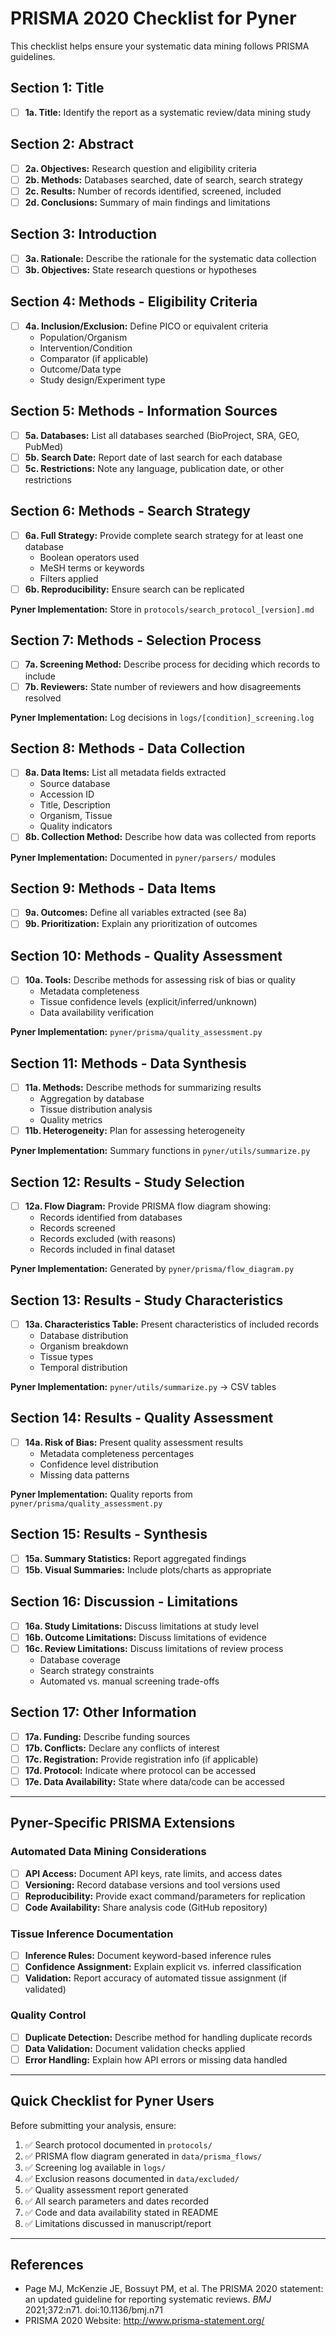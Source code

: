 # PRISMA 2020 Checklist for Pyner

This checklist helps ensure your systematic data mining follows PRISMA guidelines.

## Section 1: Title
- [ ] **1a. Title:** Identify the report as a systematic review/data mining study

## Section 2: Abstract
- [ ] **2a. Objectives:** Research question and eligibility criteria
- [ ] **2b. Methods:** Databases searched, date of search, search strategy
- [ ] **2c. Results:** Number of records identified, screened, included
- [ ] **2d. Conclusions:** Summary of main findings and limitations

## Section 3: Introduction
- [ ] **3a. Rationale:** Describe the rationale for the systematic data collection
- [ ] **3b. Objectives:** State research questions or hypotheses

## Section 4: Methods - Eligibility Criteria
- [ ] **4a. Inclusion/Exclusion:** Define PICO or equivalent criteria
  - Population/Organism
  - Intervention/Condition
  - Comparator (if applicable)
  - Outcome/Data type
  - Study design/Experiment type

## Section 5: Methods - Information Sources
- [ ] **5a. Databases:** List all databases searched (BioProject, SRA, GEO, PubMed)
- [ ] **5b. Search Date:** Report date of last search for each database
- [ ] **5c. Restrictions:** Note any language, publication date, or other restrictions

## Section 6: Methods - Search Strategy
- [ ] **6a. Full Strategy:** Provide complete search strategy for at least one database
  - Boolean operators used
  - MeSH terms or keywords
  - Filters applied
- [ ] **6b. Reproducibility:** Ensure search can be replicated

**Pyner Implementation:** Store in `protocols/search_protocol_[version].md`

## Section 7: Methods - Selection Process
- [ ] **7a. Screening Method:** Describe process for deciding which records to include
- [ ] **7b. Reviewers:** State number of reviewers and how disagreements resolved

**Pyner Implementation:** Log decisions in `logs/[condition]_screening.log`

## Section 8: Methods - Data Collection
- [ ] **8a. Data Items:** List all metadata fields extracted
  - Source database
  - Accession ID
  - Title, Description
  - Organism, Tissue
  - Quality indicators
- [ ] **8b. Collection Method:** Describe how data was collected from reports

**Pyner Implementation:** Documented in `pyner/parsers/` modules

## Section 9: Methods - Data Items
- [ ] **9a. Outcomes:** Define all variables extracted (see 8a)
- [ ] **9b. Prioritization:** Explain any prioritization of outcomes

## Section 10: Methods - Quality Assessment
- [ ] **10a. Tools:** Describe methods for assessing risk of bias or quality
  - Metadata completeness
  - Tissue confidence levels (explicit/inferred/unknown)
  - Data availability verification

**Pyner Implementation:** `pyner/prisma/quality_assessment.py`

## Section 11: Methods - Data Synthesis
- [ ] **11a. Methods:** Describe methods for summarizing results
  - Aggregation by database
  - Tissue distribution analysis
  - Quality metrics
- [ ] **11b. Heterogeneity:** Plan for assessing heterogeneity

**Pyner Implementation:** Summary functions in `pyner/utils/summarize.py`

## Section 12: Results - Study Selection
- [ ] **12a. Flow Diagram:** Provide PRISMA flow diagram showing:
  - Records identified from databases
  - Records screened
  - Records excluded (with reasons)
  - Records included in final dataset

**Pyner Implementation:** Generated by `pyner/prisma/flow_diagram.py`

## Section 13: Results - Study Characteristics
- [ ] **13a. Characteristics Table:** Present characteristics of included records
  - Database distribution
  - Organism breakdown
  - Tissue types
  - Temporal distribution

**Pyner Implementation:** `pyner/utils/summarize.py` → CSV tables

## Section 14: Results - Quality Assessment
- [ ] **14a. Risk of Bias:** Present quality assessment results
  - Metadata completeness percentages
  - Confidence level distribution
  - Missing data patterns

**Pyner Implementation:** Quality reports from `pyner/prisma/quality_assessment.py`

## Section 15: Results - Synthesis
- [ ] **15a. Summary Statistics:** Report aggregated findings
- [ ] **15b. Visual Summaries:** Include plots/charts as appropriate

## Section 16: Discussion - Limitations
- [ ] **16a. Study Limitations:** Discuss limitations at study level
- [ ] **16b. Outcome Limitations:** Discuss limitations of evidence
- [ ] **16c. Review Limitations:** Discuss limitations of review process
  - Database coverage
  - Search strategy constraints
  - Automated vs. manual screening trade-offs

## Section 17: Other Information
- [ ] **17a. Funding:** Describe funding sources
- [ ] **17b. Conflicts:** Declare any conflicts of interest
- [ ] **17c. Registration:** Provide registration info (if applicable)
- [ ] **17d. Protocol:** Indicate where protocol can be accessed
- [ ] **17e. Data Availability:** State where data/code can be accessed

---

## Pyner-Specific PRISMA Extensions

### Automated Data Mining Considerations
- [ ] **API Access:** Document API keys, rate limits, and access dates
- [ ] **Versioning:** Record database versions and tool versions used
- [ ] **Reproducibility:** Provide exact command/parameters for replication
- [ ] **Code Availability:** Share analysis code (GitHub repository)

### Tissue Inference Documentation
- [ ] **Inference Rules:** Document keyword-based inference rules
- [ ] **Confidence Assignment:** Explain explicit vs. inferred classification
- [ ] **Validation:** Report accuracy of automated tissue assignment (if validated)

### Quality Control
- [ ] **Duplicate Detection:** Describe method for handling duplicate records
- [ ] **Data Validation:** Document validation checks applied
- [ ] **Error Handling:** Explain how API errors or missing data handled

---

## Quick Checklist for Pyner Users

Before submitting your analysis, ensure:

1. ✅ Search protocol documented in `protocols/`
2. ✅ PRISMA flow diagram generated in `data/prisma_flows/`
3. ✅ Screening log available in `logs/`
4. ✅ Exclusion reasons documented in `data/excluded/`
5. ✅ Quality assessment report generated
6. ✅ All search parameters and dates recorded
7. ✅ Code and data availability stated in README
8. ✅ Limitations discussed in manuscript/report

---

## References

- Page MJ, McKenzie JE, Bossuyt PM, et al. The PRISMA 2020 statement: an updated guideline for reporting systematic reviews. *BMJ* 2021;372:n71. doi:10.1136/bmj.n71
- PRISMA 2020 Website: http://www.prisma-statement.org/
